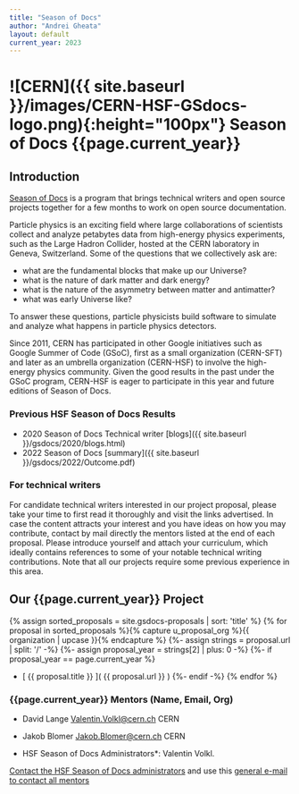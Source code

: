 ```yaml
---
title: "Season of Docs"
author: "Andrei Gheata"
layout: default
current_year: 2023
---
```


# ![CERN]({{ site.baseurl }}/images/CERN-HSF-GSdocs-logo.png){:height="100px"} Season of Docs {{page.current_year}}

## Introduction

[Season of Docs](https://developers.google.com/season-of-docs/) is a program that brings technical writers and open source projects together for a few months to work on open source documentation.

Particle physics is an exciting field where large collaborations of scientists collect
and analyze petabytes data from high-energy physics experiments, such as the Large Hadron Collider,
hosted at the CERN laboratory in Geneva, Switzerland.
Some of the questions that we collectively ask are:

- what are the fundamental blocks that make up our Universe?
- what is the nature of dark matter and dark energy?
- what is the nature of the asymmetry between matter and antimatter?
- what was early Universe like?

To answer these questions, particle physicists build software to simulate and analyze what happens in particle physics detectors.

Since 2011, CERN has participated in other Google initiatives such as Google Summer of Code (GSoC), first as a small organization (CERN-SFT) and later as an umbrella organization (CERN-HSF) to involve the high-energy physics community. Given the good results in the past under the GSoC program, CERN-HSF is eager to participate in this year and future editions of Season of Docs.

### Previous HSF Season of Docs Results 

  * 2020 Season of Docs Technical writer [blogs]({{ site.baseurl }}/gsdocs/2020/blogs.html)
  * 2022 Season of Docs [summary]({{ site.baseurl }}/gsdocs/2022/Outcome.pdf)
  
### For technical writers

For candidate technical writers interested in our project proposal, please take your time to first read it thoroughly and visit the links advertised. In case the content attracts your interest and you have ideas on how you may contribute, contact by mail directly the mentors listed at the end of each proposal. Please introduce yourself and attach your curriculum, which ideally contains references to some of your notable technical writing contributions. Note that all our projects require some previous experience in this area.

## Our {{page.current_year}} Project

{% assign sorted_proposals = site.gsdocs-proposals | sort: 'title' %}
{% for proposal in sorted_proposals %}{% capture u_proposal_org %}{{ organization | upcase }}{% endcapture %}
{%- assign strings = proposal.url | split: '/' -%}
{%- assign proposal_year = strings[2] | plus: 0 -%}
{%- if proposal_year == page.current_year %}
* [ {{ proposal.title }} ]( {{ proposal.url }} ) 
{%- endif -%}
{% endfor %}

###  {{page.current_year}} Mentors (Name, Email, Org)

* David Lange [Valentin.Volkl@cern.ch](mailto:Valentin.Volkl@cern.ch) CERN
* Jakob Blomer [Jakob.Blomer@cern.ch](mailto:Jakob.Blomer@cern.ch) CERN

* HSF Season of Docs Administrators*: Valentin Volkl.

[Contact the HSF Season of Docs administrators](mailto:valentin.volkl@cern.ch) and use this [general e-mail to contact all mentors](mailto:hsf-gsod-mentors-{{page.current_year}}@cern.ch)

